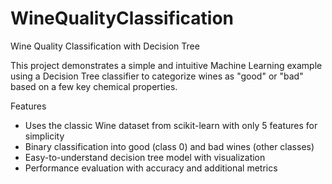 # WineQualityClassification
Wine Quality Classification with Decision Tree

This project demonstrates a simple and intuitive Machine Learning example using a Decision Tree classifier to categorize wines as "good" or "bad" based on a few key chemical properties.

Features
- Uses the classic Wine dataset from scikit-learn with only 5 features for simplicity
- Binary classification into good (class 0) and bad wines (other classes)
- Easy-to-understand decision tree model with visualization
- Performance evaluation with accuracy and additional metrics

